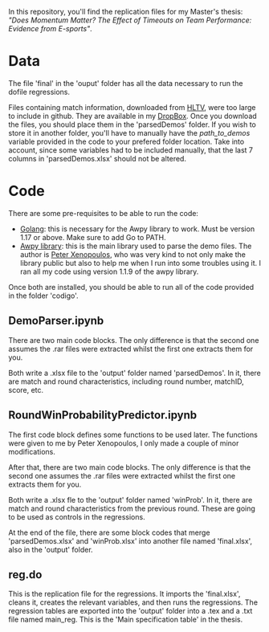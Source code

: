 In this repository, you'll find the replication files for my Master's thesis:
*"Does Momentum Matter? The Effect of Timeouts on Team Performance: Evidence from E-sports"*.

# Data
The file 'final' in the 'ouput' folder has all the data necessary to run the dofile regressions.

Files containing match information, downloaded from [HLTV](https://www.hltv.org/results), were too large to include in github. They are available in my [DropBox](linktodropbox). Once you download the files, you should place them in the 'parsedDemos' folder. If you wish to store it in another folder, you'll have to manually have the _path_to_demos_ variable provided in the code to your prefered folder location.
Take into account, since some variables had to be included manually, that the last 7 columns in 'parsedDemos.xlsx' should not be altered.


# Code
There are some pre-requisites to be able to run the code:
- [Golang](https://go.dev/dl/): this is necessary for the Awpy library to work. Must be version 1.17 or above. Make sure to add Go to PATH.
- [Awpy library](https://awpy.readthedocs.io/en/latest/installation.html): this is the main library used to parse the demo files. The author is [Peter Xenopoulos](http://www.peterxeno.com/), who was very kind to not only make the library public but also to help me when I run into some troubles using it. I ran all my code using version 1.1.9 of the awpy library.

Once both are installed, you should be able to run all of the code provided in the folder 'codigo'.
## DemoParser.ipynb
There are two main code blocks. The only difference is that the second one assumes the .rar files were extracted whilst the first one extracts them for you.

Both write a .xlsx file to the 'output' folder named 'parsedDemos'. In it, there are match and round characteristics, including round number, matchID, score, etc.

## RoundWinProbabilityPredictor.ipynb
The first code block defines some functions to be used later. The functions were given to me by Peter Xenopoulos, I only made a couple of minor modifications.

After that, there are two main code blocks. The only difference is that the second one assumes the .rar files were extracted whilst the first one extracts them for you.

Both write a .xlsx fle to the 'output' folder named 'winProb'. In it, there are match and round characteristics from the previous round. These are going to be used as controls in the regressions.

At the end of the file, there are some block codes that merge 'parsedDemos.xlsx' and 'winProb.xlsx' into another file named 'final.xlsx', also in the 'output' folder.

## reg.do
This is the replication file for the regressions. It imports the 'final.xlsx', cleans it, creates the relevant variables, and then runs the regressions. The regression tables are exported into the 'output' folder into a .tex and a .txt file named main_reg. This is the 'Main specification table' in the thesis.
